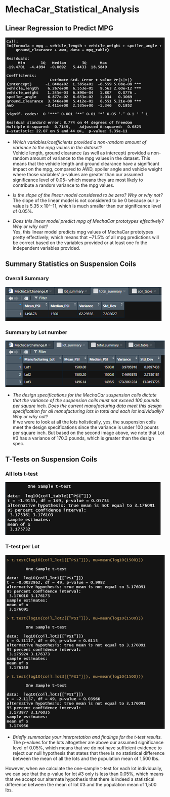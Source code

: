 # MechaCar_Statistical_Analysis

## Linear Regression to Predict MPG

![linear regression for mpg](images/1-linear-regression-mpg.PNG)

* *Which variables/coefficients provided a non-random amount of variance to the mpg values in the dataset?*  
  Vehicle length, ground clearance (as well as intercept) provided a non-random amount of variance to the mpg values in the dataset. This means that the vehicle length and ground clearance have a significant impact on the mpg, compared to AWD, spoiler angle and vehicle weight where those variables' p-values are greater than our assumed significance level of 0.05- which means they are most likely to contribute a random variance to the mpg values.
  
* *Is the slope of the linear model considered to be zero? Why or why not?*  
  The slope of the linear model is not considered to be 0 because our p-value is 5.35 x 10^-11, which is much smaller than our significance level of 0.05%.
  
 * *Does this linear model predict mpg of MechaCar prototypes effectively? Why or why not?*  
  Yes, this linear model predicts mpg values of MechaCar prototypes pretty effectively; which means that ~71.5% of all mpg predictions will be correct based on the variables provided or at least one fo the independent variables provided.
  
 ## Summary Statistics on Suspension Coils
 ### Overall Summary
 ![total summary](images/2-total-summary.PNG)
 
 ### Summary by Lot number
 ![lot summary](images/3-lot-summary.PNG)
  
 * *The design specifications for the MechaCar suspension coils dictate that the variance of the suspension coils must not exceed 100 pounds per square inch. Does the current manufacturing data meet this design specification for all manufacturing lots in total and each lot individually? Why or why not?*  
If we were to look at all the lots holistically, yes, the suspension coils meet the design specifications since the variance is under 100 pounts per square inch. But based on the second image above, we note that Lot #3 has a variance of 170.3 pounds, which is greater than the design spec.


## T-Tests on Suspension Coils
### All lots t-test
![all t-test](images/4-all-t-test.PNG)

### T-test per Lot
![lot t-test](images/5-lot-t-test.PNG)

 * *Briefly summarize your interpretation and findings for the t-test results.*
The p-values for the lots altogether are above our assumed significance level of 0.05%, which means that we do not have sufficient evidence to reject our null hypothesis that states that there is no statistical difference between the mean of all the lots and the population mean of 1,500 lbs.

However, when we calculate the one-sample t-test for each lot individually, we can see that the p-value for lot #3 only is less than 0.05%, which means that we accept our alternate hypothesis that there is indeed a statistical difference between the mean of lot #3 and the population mean of 1,500 lbs.









